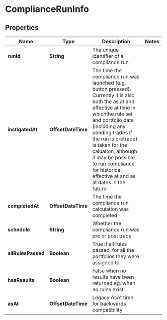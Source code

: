 

# ComplianceRunInfo


## Properties

| Name | Type | Description | Notes |
|------------ | ------------- | ------------- | -------------|
|**runId** | **String** | The unique identifier of a compliance run |  |
|**instigatedAt** | **OffsetDateTime** | The time the compliance run was launched (e.g. button pressed). Currently it is also both the as at and effective at time in whichthe rule set and portfolio data (including any pending trades if the run is pretrade) is taken for the caluation, although it may be possible to run compliance for historical effective at and as at dates in the future. |  |
|**completedAt** | **OffsetDateTime** | The time the compliance run calculation was completed |  |
|**schedule** | **String** | Whether the compliance run was pre or post trade |  |
|**allRulesPassed** | **Boolean** | True if all rules passed, for all the portfolios they were assigned to |  |
|**hasResults** | **Boolean** | False when no results have been returned eg. when no rules exist |  |
|**asAt** | **OffsetDateTime** | Legacy AsAt time for backwards compatibility |  |



